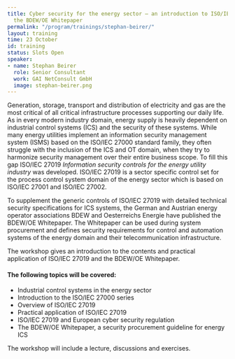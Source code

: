 ```yaml
---
title: Cyber security for the energy sector – an introduction to ISO/IEC 27019 and
  the BDEW/OE Whitepaper
permalink: "/program/trainings/stephan-beirer/"
layout: training
time: 23 October
id: training
status: Slots Open
speaker:
- name: Stephan Beirer
  role: Senior Consultant
  work: GAI NetConsult GmbH
  image: stephan-beirer.png
---
```


Generation, storage, transport and distribution of electricity and gas are the most critical of all critical infrastructure processes supporting our daily life. As in every modern industry domain, energy supply is heavily dependent on industrial control systems (ICS) and the security of these systems. While many energy utilities implement an information security management system (ISMS) based on the ISO/IEC 27000 standard family, they often struggle with the inclusion of the ICS and OT domain, when they try to harmonize security management over their entire business scope. To fill this gap ISO/IEC 27019 *Information security controls for the energy utility industry* was developed. ISO/IEC 27019 is a sector specific control set for the process control system domain of the energy sector which is based on ISO/IEC 27001 and ISO/IEC 27002. 

To supplement the generic controls of ISO/IEC 27019 with detailed technical security specifications for ICS systems, the German and Austrian energy operator associations BDEW and Oesterreichs Energie have published the BDEW/OE Whitepaper. The Whitepaper can be used during system procurement and defines security requirements for control and automation systems of the energy domain and their telecommunication infrastructure.

The workshop gives an introduction to the contents and practical application of ISO/IEC 27019 and the BDEW/OE Whitepaper.

#### The following topics will be covered:
* Industrial control systems in the energy sector 
* Introduction to the ISO/IEC 27000 series
* Overview of ISO/IEC 27019 
* Practical application of ISO/IEC 27019
* ISO/IEC 27019 and European cyber security regulation 
* The BDEW/OE Whitepaper, a security procurement guideline for energy ICS

The workshop will include a lecture, discussions and exercises.